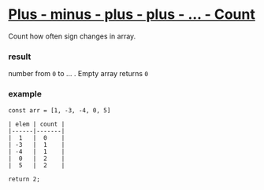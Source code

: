 # [Plus - minus - plus - plus - ... - Count](https://www.codewars.com/kata/plus-minus-plus-plus-dot-dot-dot-count "https://www.codewars.com/kata/5bbb8887484fcd36fb0020ca")

Count how often sign changes in array.

### result
number from `0` to ... . Empty array returns `0`

### example
```
const arr = [1, -3, -4, 0, 5]

| elem | count |
|------|-------|
|  1   |  0    |
| -3   |  1    |
| -4   |  1    |
|  0   |  2    |
|  5   |  2    |

return 2;

```